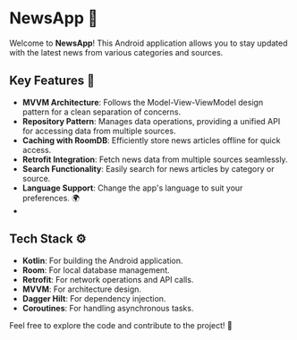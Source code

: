 # NewsApp 📰

Welcome to **NewsApp**! This Android application allows you to stay updated with the latest news from various categories and sources.

## Key Features 🌟

- **MVVM Architecture**: Follows the Model-View-ViewModel design pattern for a clean separation of concerns.
- **Repository Pattern**: Manages data operations, providing a unified API for accessing data from multiple sources.
- **Caching with RoomDB**: Efficiently store news articles offline for quick access.
- **Retrofit Integration**: Fetch news data from multiple sources seamlessly.
- **Search Functionality**: Easily search for news articles by category or source.
- **Language Support**: Change the app's language to suit your preferences. 🌍
- 
## Tech Stack ⚙️

- **Kotlin**: For building the Android application.
- **Room**: For local database management.
- **Retrofit**: For network operations and API calls.
- **MVVM**: For architecture design.
- **Dagger Hilt**: For dependency injection.
- **Coroutines**: For handling asynchronous tasks.

Feel free to explore the code and contribute to the project! 🚀

